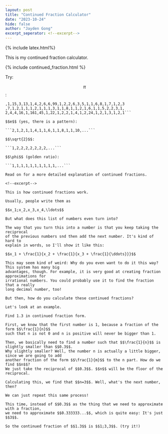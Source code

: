 ```yaml
---
layout: post
title: "Continued Fraction Calculator"
date: "2023-10-24"
hide: false
author: "Jayden Gong"
excerpt_seperator: <!--excerpt-->
---
```


{% include latex.html%}

This is my continued fraction calculator.

{% include continued_fraction.html %}

Try:

$$π$$:

```3,7,15,1,292,1,1,1,2,1,3,1,14,2,1,1,2,2,2,2,1,84,2,1
,1,15,3,13,1,4,2,6,6,99,1,2,2,6,3,5,1,1,6,8,1,7,1,2,3
,7,1,2,1,1,1,2,1,1,1,3,1,1,8,1,1,2,1,6,1,1,5,2,2,3,1,
2,4,4,16,1,161,45,1,22,1,2,2,1,4,1,2,24,1,2,1,3,1,2,1```

$$e$$ (yes, there is a pattern):

```2,1,2,1,1,4,1,1,6,1,1,8,1,1,10,...```

$$\sqrt{2}$$:

```1,2,2,2,2,2,2,2,...```

$$\phi$$ (golden ratio):

```1,1,1,1,1,1,1,1,1,1,...```

Read on for a more detailed explanation of continued fractions.

<!--excerpt-->

This is how continued fractions work.

Usually, people write them as

$$x_1;x_2,x_3,x_4,\ldots$$

But what does this list of numbers even turn into?

The way that you turn this into a number is that you keep taking the reciprocal
of the previous numbers snd then add the next number. It's kind of hard to
explain in words, so I'll show it like this:

$$x_1 + \frac{1}{x_2 + \frac{1}{x_3 + \frac{1}{\ddots}}}$$

This may seem kind of weird: Why do you even want to do it this way? This system has many big
advantages, though. For example, it is very good at creating fraction approximations for
irrational numbers. You could probably use it to find the fraction that a really
long decimal number, too!

But then, how do you calculate these continued fractions?

Let's look at an example.

Find 1.3 in continued fraction form.

First, we know that the first number is 1, because a fraction of the form $$\frac{1}{n}$$
such that n is not 0 and n is positive will never be bigger than 1.

Then, we basically need to find a number such that $$\frac{1}{n}$$ is slightly smaller than $$0.3$$.
Why slightly smaller? Well, the number n is actually a little bigger, since we are going to add
another fraction of the form $$\frac{1}{m}$$ to the n part. How do we find $$n$$?
We just take the reciprocal of $$0.3$$. $$n$$ will be the floor of the reciprocal.

Calculating this, we find that $$n=3$$. Well, what's the next number, then?

We can just repeat this same process!

This time, instead of $$0.3$$ as the thing that we need to approximate with a fraction,
we need to approximate $$0.333333...$$, which is quite easy: It's just $$3$$.

So the continued fraction of $$1.3$$ is $$1;3,3$$. (try it!)